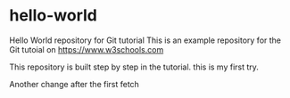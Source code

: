 # hello-world
Hello World repository for Git tutorial
This is an example repository for the Git tutoial on https://www.w3schools.com

This repository is built step by step in the tutorial.
this is my first try.

Another change after the first fetch
